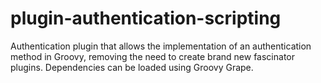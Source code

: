 plugin-authentication-scripting
============================

Authentication plugin that allows the implementation of an authentication method in Groovy, removing the need to create brand new fascinator plugins. Dependencies can be loaded using Groovy Grape.
